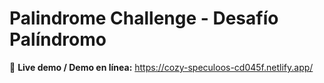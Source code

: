 # Palindrome Challenge - Desafío Palíndromo

🔗 **Live demo / Demo en línea:**
https://cozy-speculoos-cd045f.netlify.app/
